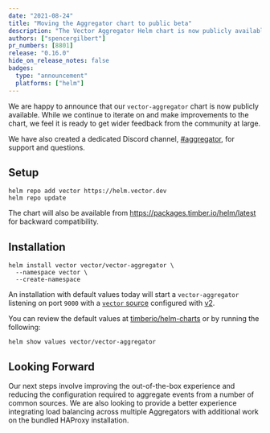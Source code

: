 ```yaml
---
date: "2021-08-24"
title: "Moving the Aggregator chart to public beta"
description: "The Vector Aggregator Helm chart is now publicly available"
authors: ["spencergilbert"]
pr_numbers: [8801]
release: "0.16.0"
hide_on_release_notes: false
badges:
  type: "announcement"
  platforms: ["helm"]
---
```


We are happy to announce that our `vector-aggregator` chart is now publicly available. While
we continue to iterate on and make improvements to the chart, we feel it is ready to get
wider feedback from the community at large.

We have also created a dedicated Discord channel, [#aggregator][discord], for support and questions.

## Setup

```shell
helm repo add vector https://helm.vector.dev
helm repo update
```

The chart will also be available from https://packages.timber.io/helm/latest
for backward compatibility.

## Installation

```shell
helm install vector vector/vector-aggregator \
  --namespace vector \
  --create-namespace
```

An installation with default values today will start a `vector-aggregator` listening on
port `9000` with a [`vector` source][sources.vector] configured with [v2][highlight.v2].

You can review the default values at [timberio/helm-charts][default] or by running the following:

```shell
helm show values vector/vector-aggregator
```

## Looking Forward

Our next steps involve improving the out-of-the-box experience and reducing the configuration
required to aggregate events from a number of common sources. We are also looking to provide
a better experience integrating load balancing across multiple Aggregators with additional work
on the bundled HAProxy installation.

[discord]: https://discord.gg/Ywcq9cWEPE
[sources.vector]: /docs/reference/configuration/sources/vector/
[highlight.v2]: /highlights/2021-07-21-0-16-upgrade-guide/#vector_source_sink
[default]: https://github.com/timberio/helm-charts/blob/master/charts/vector-aggregator/values.yaml
